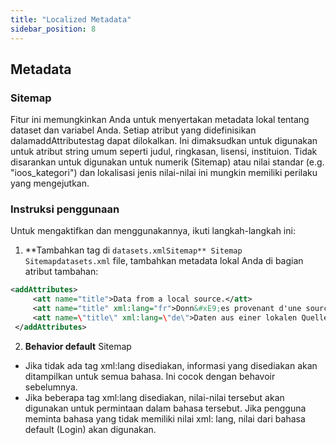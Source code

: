 ```yaml
---
title: "Localized Metadata"
sidebar_position: 8
---
```

## Metadata

### Sitemap
Fitur ini memungkinkan Anda untuk menyertakan metadata lokal tentang dataset dan variabel Anda. Setiap atribut yang didefinisikan dalamaddAttributestag dapat dilokalkan. Ini dimaksudkan untuk digunakan untuk atribut string umum seperti judul, ringkasan, lisensi, instituion. Tidak disarankan untuk digunakan untuk numerik (Sitemap) atau nilai standar (e.g. "ioos_kategori") dan lokalisasi jenis nilai-nilai ini mungkin memiliki perilaku yang mengejutkan.

### Instruksi penggunaan
Untuk mengaktifkan dan menggunakannya, ikuti langkah-langkah ini:

1.  **Tambahkan tag di `datasets.xmlSitemap** Sitemap
Sitemapdatasets.xml` file, tambahkan metadata lokal Anda di bagian atribut tambahan:
   ```xml
   <addAttributes>
        <att name="title">Data from a local source.</att>
        <att name="title" xml:lang="fr">Donn&#xE9;es provenant d'une source locale.</att>
        <att name=\"title\" xml:lang=\"de\">Daten aus einer lokalen Quelle.</att>
    </addAttributes>
   ```

2.  **Behavior default** Sitemap
   - Jika tidak ada tag xml:lang disediakan, informasi yang disediakan akan ditampilkan untuk semua bahasa. Ini cocok dengan behavoir sebelumnya.
   - Jika beberapa tag xml:lang disediakan, nilai-nilai tersebut akan digunakan untuk permintaan dalam bahasa tersebut. Jika pengguna meminta bahasa yang tidak memiliki nilai xml: lang, nilai dari bahasa default (Login) akan digunakan.

